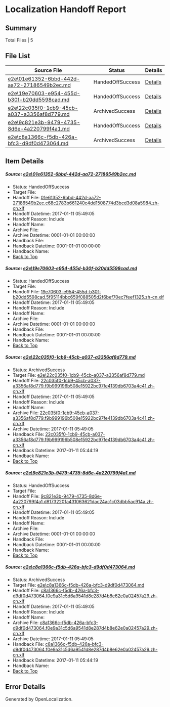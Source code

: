 # <a name='report-top'></a> Localization Handoff Report

## Summary
 Total Files | 5

## File List
 Source File | Status | Details 
 ----------- | ------ | ------- 
 [e2e\01e61352-6bbd-442d-aa72-27186549b2ec.md](https://github.com/OpenLocalizationTestOrg/ol-test0/blob/be79c9b21e1e8ea464766342725863a028162214/e2e/01e61352-6bbd-442d-aa72-27186549b2ec.md) | HandedOffSuccess | [Details](#610dbb2c52aaf1116e5f72c665711428c0658a151)
 [e2e\19e70603-e954-455d-b30f-b20dd5598cad.md](https://github.com/OpenLocalizationTestOrg/ol-test0/blob/62c86a27ea9dba88f731539f747f8fef8a3cf5c8/e2e/19e70603-e954-455d-b30f-b20dd5598cad.md) | HandedOffSuccess | [Details](#6c2eb6f3e75eaa714e6479206d6bc3b60ce0b68f2)
 [e2e\22c035f0-1cb9-45cb-a037-a3356af8d779.md](https://github.com/OpenLocalizationTestOrg/ol-test0/blob/ac6e92071fb53ea20b1328d1297291cac02c26cd/e2e/22c035f0-1cb9-45cb-a037-a3356af8d779.md) | ArchivedSuccess | [Details](#f80a478b2c3328d41ed45957bd4f6692e1d0e8d43)
 [e2e\9c821e3b-9479-4735-8d6e-4a220799f4a1.md](https://github.com/OpenLocalizationTestOrg/ol-test0/blob/6d5787f404c07b69e1a78e65510814a61c25a750/e2e/9c821e3b-9479-4735-8d6e-4a220799f4a1.md) | HandedOffSuccess | [Details](#4cce7b6d6d474ac91ef77e024b2d5c84ba2ee4bb4)
 [e2e\c8a1366c-f5db-426a-bfc3-d9df0d473064.md](https://github.com/OpenLocalizationTestOrg/ol-test0/blob/2e7366145254c227f3dd55636eeabd103e37ac5b/e2e/c8a1366c-f5db-426a-bfc3-d9df0d473064.md) | ArchivedSuccess | [Details](#e4be6ebda82a6157c45ee0ae97c0c7a66acb19956)

## Item Details
##### <a name='610dbb2c52aaf1116e5f72c665711428c0658a151'></a> Source: [e2e\01e61352-6bbd-442d-aa72-27186549b2ec.md](https://github.com/OpenLocalizationTestOrg/ol-test0/blob/be79c9b21e1e8ea464766342725863a028162214/e2e/01e61352-6bbd-442d-aa72-27186549b2ec.md)
* Status: HandedOffSuccess
* Target File: 
* Handoff File: [01e61352-6bbd-442d-aa72-27186549b2ec.c68c2783b661240c4dd1508774d3bcd3d08a5984.zh-cn.xlf](https://github.com/OpenLocalizationTestOrg/ol-test0-handoff/blob/895dc63981ac8404fd2317499488c4006a35de5c/ol-handoff/OpenLocalizationTestOrg/ol-test0-zhcn/shujia/mt/01e61352-6bbd-442d-aa72-27186549b2ec.c68c2783b661240c4dd1508774d3bcd3d08a5984.zh-cn.xlf)
* Handoff Datetime: 2017-01-11 05:49:05
* Handoff Reason: Include
* Handoff Name: 
* Archive File: 
* Archive Datetime: 0001-01-01 00:00:00
* Handback File: 
* Handback Datetime: 0001-01-01 00:00:00
* Handback Name: 
* [Back to Top](#report-top)

##### <a name='6c2eb6f3e75eaa714e6479206d6bc3b60ce0b68f2'></a> Source: [e2e\19e70603-e954-455d-b30f-b20dd5598cad.md](https://github.com/OpenLocalizationTestOrg/ol-test0/blob/62c86a27ea9dba88f731539f747f8fef8a3cf5c8/e2e/19e70603-e954-455d-b30f-b20dd5598cad.md)
* Status: HandedOffSuccess
* Target File: 
* Handoff File: [19e70603-e954-455d-b30f-b20dd5598cad.5f95114bbc659f088505d2f6bef70ec7feef1325.zh-cn.xlf](https://github.com/OpenLocalizationTestOrg/ol-test0-handoff/blob/895dc63981ac8404fd2317499488c4006a35de5c/ol-handoff/OpenLocalizationTestOrg/ol-test0-zhcn/shujia/mt/19e70603-e954-455d-b30f-b20dd5598cad.5f95114bbc659f088505d2f6bef70ec7feef1325.zh-cn.xlf)
* Handoff Datetime: 2017-01-11 05:49:05
* Handoff Reason: Include
* Handoff Name: 
* Archive File: 
* Archive Datetime: 0001-01-01 00:00:00
* Handback File: 
* Handback Datetime: 0001-01-01 00:00:00
* Handback Name: 
* [Back to Top](#report-top)

##### <a name='f80a478b2c3328d41ed45957bd4f6692e1d0e8d43'></a> Source: [e2e\22c035f0-1cb9-45cb-a037-a3356af8d779.md](https://github.com/OpenLocalizationTestOrg/ol-test0/blob/ac6e92071fb53ea20b1328d1297291cac02c26cd/e2e/22c035f0-1cb9-45cb-a037-a3356af8d779.md)
* Status: ArchivedSuccess
* Target File: [e2e\22c035f0-1cb9-45cb-a037-a3356af8d779.md](https://github.com/OpenLocalizationTestOrg/ol-test0-zhcn/blob/f99abef1785de3e5df41930daf4a68b5a5a8985a/e2e/22c035f0-1cb9-45cb-a037-a3356af8d779.md)
* Handoff File: [22c035f0-1cb9-45cb-a037-a3356af8d779.f9b999196b508e15922bc97fe4139db6703a4c41.zh-cn.xlf](https://github.com/OpenLocalizationTestOrg/ol-test0-handoff/blob/895dc63981ac8404fd2317499488c4006a35de5c/ol-handoff/OpenLocalizationTestOrg/ol-test0-zhcn/shujia/mt/22c035f0-1cb9-45cb-a037-a3356af8d779.f9b999196b508e15922bc97fe4139db6703a4c41.zh-cn.xlf)
* Handoff Datetime: 2017-01-11 05:49:05
* Handoff Reason: Include
* Handoff Name: 
* Archive File: [22c035f0-1cb9-45cb-a037-a3356af8d779.f9b999196b508e15922bc97fe4139db6703a4c41.zh-cn.xlf](https://github.com/OpenLocalizationTestOrg/ol-test0-handoff/blob/d5b99402e5d093a5a90365194072b651bb8b713a/ol-archive/OpenLocalizationTestOrg/ol-test0-zhcn/shujia/mt/22c035f0-1cb9-45cb-a037-a3356af8d779.f9b999196b508e15922bc97fe4139db6703a4c41.zh-cn.xlf)
* Archive Datetime: 2017-01-11 05:49:05
* Handback File: [22c035f0-1cb9-45cb-a037-a3356af8d779.f9b999196b508e15922bc97fe4139db6703a4c41.zh-cn.xlf](https://github.com/OpenLocalizationTestOrg/ol-test0-handback/blob/05e5061fe1b7b8109a9e244c814ce7bb04f37685/ol-handback/OpenLocalizationTestOrg/ol-test0-zhcn/shujia/mt/22c035f0-1cb9-45cb-a037-a3356af8d779.f9b999196b508e15922bc97fe4139db6703a4c41.zh-cn.xlf)
* Handback Datetime: 2017-01-11 05:44:19
* Handback Name: 
* [Back to Top](#report-top)

##### <a name='4cce7b6d6d474ac91ef77e024b2d5c84ba2ee4bb4'></a> Source: [e2e\9c821e3b-9479-4735-8d6e-4a220799f4a1.md](https://github.com/OpenLocalizationTestOrg/ol-test0/blob/6d5787f404c07b69e1a78e65510814a61c25a750/e2e/9c821e3b-9479-4735-8d6e-4a220799f4a1.md)
* Status: HandedOffSuccess
* Target File: 
* Handoff File: [9c821e3b-9479-4735-8d6e-4a220799f4a1.d81732201a431063621dac24ac1c03dbb5ac914a.zh-cn.xlf](https://github.com/OpenLocalizationTestOrg/ol-test0-handoff/blob/895dc63981ac8404fd2317499488c4006a35de5c/ol-handoff/OpenLocalizationTestOrg/ol-test0-zhcn/shujia/mt/9c821e3b-9479-4735-8d6e-4a220799f4a1.d81732201a431063621dac24ac1c03dbb5ac914a.zh-cn.xlf)
* Handoff Datetime: 2017-01-11 05:49:05
* Handoff Reason: Include
* Handoff Name: 
* Archive File: 
* Archive Datetime: 0001-01-01 00:00:00
* Handback File: 
* Handback Datetime: 0001-01-01 00:00:00
* Handback Name: 
* [Back to Top](#report-top)

##### <a name='e4be6ebda82a6157c45ee0ae97c0c7a66acb19956'></a> Source: [e2e\c8a1366c-f5db-426a-bfc3-d9df0d473064.md](https://github.com/OpenLocalizationTestOrg/ol-test0/blob/2e7366145254c227f3dd55636eeabd103e37ac5b/e2e/c8a1366c-f5db-426a-bfc3-d9df0d473064.md)
* Status: ArchivedSuccess
* Target File: [e2e\c8a1366c-f5db-426a-bfc3-d9df0d473064.md](https://github.com/OpenLocalizationTestOrg/ol-test0-zhcn/blob/f99abef1785de3e5df41930daf4a68b5a5a8985a/e2e/c8a1366c-f5db-426a-bfc3-d9df0d473064.md)
* Handoff File: [c8a1366c-f5db-426a-bfc3-d9df0d473064.f0e9a31c5d6a9541d8e287d4b8e62e0a02457a29.zh-cn.xlf](https://github.com/OpenLocalizationTestOrg/ol-test0-handoff/blob/895dc63981ac8404fd2317499488c4006a35de5c/ol-handoff/OpenLocalizationTestOrg/ol-test0-zhcn/shujia/mt/c8a1366c-f5db-426a-bfc3-d9df0d473064.f0e9a31c5d6a9541d8e287d4b8e62e0a02457a29.zh-cn.xlf)
* Handoff Datetime: 2017-01-11 05:49:05
* Handoff Reason: Include
* Handoff Name: 
* Archive File: [c8a1366c-f5db-426a-bfc3-d9df0d473064.f0e9a31c5d6a9541d8e287d4b8e62e0a02457a29.zh-cn.xlf](https://github.com/OpenLocalizationTestOrg/ol-test0-handoff/blob/d5b99402e5d093a5a90365194072b651bb8b713a/ol-archive/OpenLocalizationTestOrg/ol-test0-zhcn/shujia/mt/c8a1366c-f5db-426a-bfc3-d9df0d473064.f0e9a31c5d6a9541d8e287d4b8e62e0a02457a29.zh-cn.xlf)
* Archive Datetime: 2017-01-11 05:49:05
* Handback File: [c8a1366c-f5db-426a-bfc3-d9df0d473064.f0e9a31c5d6a9541d8e287d4b8e62e0a02457a29.zh-cn.xlf](https://github.com/OpenLocalizationTestOrg/ol-test0-handback/blob/05e5061fe1b7b8109a9e244c814ce7bb04f37685/ol-handback/OpenLocalizationTestOrg/ol-test0-zhcn/shujia/mt/c8a1366c-f5db-426a-bfc3-d9df0d473064.f0e9a31c5d6a9541d8e287d4b8e62e0a02457a29.zh-cn.xlf)
* Handback Datetime: 2017-01-11 05:44:19
* Handback Name: 
* [Back to Top](#report-top)


## Error Details

Generated by OpenLocalization.
